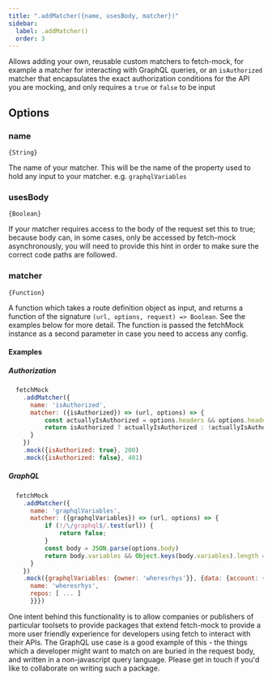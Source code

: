 ```yaml
---
title: ".addMatcher({name, usesBody, matcher})"
sidebar:
  label: .addMatcher()
  order: 3
---
```


Allows adding your own, reusable custom matchers to fetch-mock, for example a matcher for interacting with GraphQL queries, or an `isAuthorized` matcher that encapsulates the exact authorization conditions for the API you are mocking, and only requires a `true` or `false` to be input

## Options

### name
`{String}`    

The name of your matcher. This will be the name of the property used to hold any input to your matcher. e.g. `graphqlVariables`

### usesBody
`{Boolean}`    

If your matcher requires access to the body of the request set this to true; because body can, in some cases, only be accessed by fetch-mock asynchronously, you will need to provide this hint in order to make sure the correct code paths are followed.

### matcher
`{Function}`    

A function which takes a route definition object as input, and returns a function of the signature `(url, options, request) => Boolean`. See the examples below for more detail. The function is passed the fetchMock instance as a second parameter in case you need to access any config.

#### Examples

##### Authorization
```js
  fetchMock
    .addMatcher({
      name: 'isAuthorized',
      matcher: ({isAuthorized}) => (url, options) => {
          const actuallyIsAuthorized = options.headers && options.headers.auth;
          return isAuthorized ? actuallyIsAuthorized : !actuallyIsAuthorized;
      } 
    })
    .mock({isAuthorized: true}, 200)
    .mock({isAuthorized: false}, 401)
```

##### GraphQL
```js
  fetchMock
    .addMatcher({
      name: 'graphqlVariables',
      matcher: ({graphqlVariables}) => (url, options) => {
          if (!/\/graphql$/.test(url)) {
              return false;
          }
          const body = JSON.parse(options.body)
          return body.variables && Object.keys(body.variables).length === Object.keys(body.graphqlVariables).length && Object.entries(graphqlVariables).every(([key, val]) => body.variables[key] === val)
      } 
    })
    .mock({graphqlVariables: {owner: 'wheresrhys'}}, {data: {account: {
      name: 'wheresrhys',
      repos: [ ... ]
      }}})
```

One intent behind this functionality is to allow companies or publishers of particular toolsets to provide packages that extend fetch-mock to provide a more user friendly experience for developers using fetch to interact with their APIs. The GraphQL use case is a good example of this - the things which a developer might want to match on are buried in the request body, and written in a non-javascript query language. Please get in touch if you'd like to collaborate on writing such a package.
  
